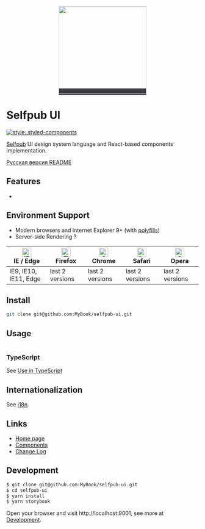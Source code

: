 <p align="center">
  <a href="https://selfpub.ru" style="background: #3B393F;">
    <img width="230" src="https://selfpub.ru/static/i/logo.01118b794f79.svg">
  </a>
</p>

# Selfpub UI
[![style: styled-components](https://img.shields.io/badge/style-%F0%9F%92%85%20styled--components-orange.svg?colorB=daa357&colorA=db748e)](https://github.com/styled-components/styled-components)



[Selfpub](selfpub.ru) UI design system language and React-based components implementation.

[Русская версия README](README-ru_RU.md)

## Features

- 

## Environment Support

* Modern browsers and Internet Explorer 9+ (with [polyfills](https://ant.design/docs/react/getting-started#Compatibility))
* Server-side Rendering ?

| [<img src="https://raw.githubusercontent.com/alrra/browser-logos/master/src/edge/edge_48x48.png" alt="IE / Edge" width="24px" height="24px" />](http://godban.github.io/browsers-support-badges/)</br>IE / Edge | [<img src="https://raw.githubusercontent.com/alrra/browser-logos/master/src/firefox/firefox_48x48.png" alt="Firefox" width="24px" height="24px" />](http://godban.github.io/browsers-support-badges/)</br>Firefox | [<img src="https://raw.githubusercontent.com/alrra/browser-logos/master/src/chrome/chrome_48x48.png" alt="Chrome" width="24px" height="24px" />](http://godban.github.io/browsers-support-badges/)</br>Chrome | [<img src="https://raw.githubusercontent.com/alrra/browser-logos/master/src/safari/safari_48x48.png" alt="Safari" width="24px" height="24px" />](http://godban.github.io/browsers-support-badges/)</br>Safari | [<img src="https://raw.githubusercontent.com/alrra/browser-logos/master/src/opera/opera_48x48.png" alt="Opera" width="24px" height="24px" />](http://godban.github.io/browsers-support-badges/)</br>Opera|
| --------- | --------- | --------- | --------- | --------- |
| IE9, IE10, IE11, Edge| last 2 versions| last 2 versions| last 2 versions| last 2 versions

## Install

```bash
git clone git@github.com:MyBook/selfpub-ui.git
```

## Usage

```jsx

```

### TypeScript

See [Use in TypeScript](https://github.com/MyBook/selfpub-ui/wiki/use-in-typescript)

## Internationalization

See [i18n](https://github.com/MyBook/selfpub-ui/wiki/i18n).

## Links

- [Home page]()
- [Components]()
- [Change Log](CHANGELOG.md)

## Development

```bash
$ git clone git@github.com:MyBook/selfpub-ui.git
$ cd selfpub-ui
$ yarn install
$ yarn storybook
```

Open your browser and visit http://localhost:9001, see more at [Development](https://github.com/MyBook/selfpub-ui/wiki/Development).
